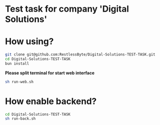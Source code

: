 # Test task for company 'Digital Solutions'

# How using?

```bash
git clone git@github.com:RestlessByte/Digital-Solutions-TEST-TASK.git
cd Digital-Solutions-TEST-TASK
bun install
```
**Please split terminal for start web interface**
```bash
sh run-web.sh
```

# How enable backend?
```bash
cd Digital-Solutions-TEST-TASK
sh run-back.sh
```
